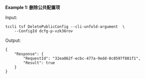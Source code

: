 **Example 1: 删除公共配置项**



Input: 

```
tccli tsf DeletePublicConfig --cli-unfold-argument  \
    --ConfigId dcfg-p-vzk36rov
```

Output: 
```
{
    "Response": {
        "RequestId": "32ea862f-ecbc-477a-9edd-0c8597f881f1",
        "Result": true
    }
}
```

